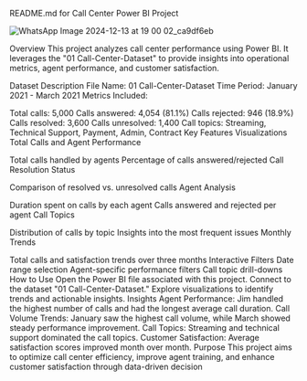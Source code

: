 README.md for Call Center Power BI Project

![WhatsApp Image 2024-12-13 at 19 00 02_ca9df6eb](https://github.com/user-attachments/assets/0bb9bd5f-2245-4e24-b957-c010b812fc27)

Overview
This project analyzes call center performance using Power BI. It leverages the "01 Call-Center-Dataset" to provide insights into operational metrics, agent performance, and customer satisfaction.

Dataset Description
File Name: 01 Call-Center-Dataset
Time Period: January 2021 - March 2021
Metrics Included:

Total calls: 5,000
Calls answered: 4,054 (81.1%)
Calls rejected: 946 (18.9%)
Calls resolved: 3,600
Calls unresolved: 1,400
Call topics: Streaming, Technical Support, Payment, Admin, Contract
Key Features
Visualizations
Total Calls and Agent Performance

Total calls handled by agents
Percentage of calls answered/rejected
Call Resolution Status

Comparison of resolved vs. unresolved calls
Agent Analysis

Duration spent on calls by each agent
Calls answered and rejected per agent
Call Topics

Distribution of calls by topic
Insights into the most frequent issues
Monthly Trends

Total calls and satisfaction trends over three months
Interactive Filters
Date range selection
Agent-specific performance filters
Call topic drill-downs
How to Use
Open the Power BI file associated with this project.
Connect to the dataset "01 Call-Center-Dataset."
Explore visualizations to identify trends and actionable insights.
Insights
Agent Performance: Jim handled the highest number of calls and had the longest average call duration.
Call Volume Trends: January saw the highest call volume, while March showed steady performance improvement.
Call Topics: Streaming and technical support dominated the call topics.
Customer Satisfaction: Average satisfaction scores improved month over month.
Purpose
This project aims to optimize call center efficiency, improve agent training, and enhance customer satisfaction through data-driven decision
